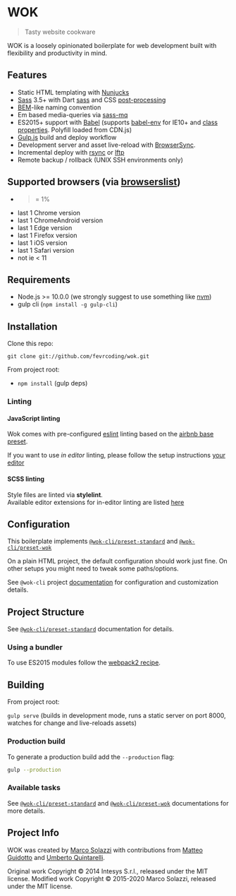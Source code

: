 # WOK

> Tasty website cookware

WOK is a loosely opinionated boilerplate for web development built with flexibility and productivity in mind.

## Features

* Static HTML templating with [Nunjucks](https://mozilla.github.io/nunjucks/)
* [Sass](http://sass-lang.com/) 3.5+ with Dart [sass](https://github.com/sass/dart-sass) and CSS [post-processing](https://github.com/postcss/postcss)
* [BEM](http://blog.kaelig.fr/post/48196348743/fifty-shades-of-bem)-like naming convention
* Em based media-queries via [sass-mq](https://github.com/sass-mq/sass-mq)
* ES2015+ support with [Babel](https://babeljs.io/) (supports [babel-env](https://github.com/babel/babel-preset-env) for IE10+ and [class properties](https://babeljs.io/docs/en/babel-plugin-proposal-class-properties). Polyfill loaded from CDN.js)
* [Gulp.js](http://gulpjs.com/) build and deploy workflow
* Development server and asset live-reload with [BrowserSync](http://www.browsersync.io/).
* Incremental deploy with [rsync](https://rsync.samba.org/) or [lftp](http://lftp.yar.ru/)
* Remote backup / rollback (UNIX SSH environments only)

## Supported browsers (via [browserslist](https://github.com/browserslist/browserslist))

- >= 1%
- last 1 Chrome version
- last 1 ChromeAndroid version
- last 1 Edge version
- last 1 Firefox version
- last 1 iOS version
- last 1 Safari version
- not ie < 11

## Requirements

* Node.js >= 10.0.0 (we strongly suggest to use something like [nvm](https://github.com/creationix/nvm))
* gulp cli (`npm install -g gulp-cli`)

## Installation

Clone this repo:

    git clone git://github.com/fevrcoding/wok.git

From project root:

* `npm install` (gulp deps)

### Linting

#### JavaScript linting

Wok comes with pre-configured [eslint](http://eslint.org/) linting based on the [airbnb base preset](https://www.npmjs.com/package/eslint-config-airbnb-base).

If you want to use _in editor_ linting, please follow the setup instructions [your editor](http://eslint.org/docs/user-guide/integrations#editors)

#### SCSS linting

Style files are linted via **stylelint**.  
Available editor extensions for in-editor linting are listed [here](http://stylelint.io/user-guide/complementary-tools/)

## Configuration

This boilerplate implements [`@wok-cli/preset-standard`][1] and [`@wok-cli/preset-wok`][2]

On a plain HTML project, the default configuration should work just fine. On other setups you might need to tweak some paths/options.

See `@wok-cli` project [documentation](https://dwightjack.github.io/wok-pkgs/) for configuration and customization details.


## Project Structure

See [`@wok-cli/preset-standard`][1] documentation for details.

### Using a bundler

To use ES2015 modules follow the [webpack2 recipe](https://github.com/fevrcoding/wok/wiki/Gulp:-webpack-and-ES6). 

## Building

From project root:

`gulp serve` (builds in development mode,  runs a static server on port 8000, watches for change and live-reloads assets)

### Production build

To generate a production build add the `--production` flag:

```bash
gulp --production
```

### Available tasks

See [`@wok-cli/preset-standard`][1] and [`@wok-cli/preset-wok`][2] documentations for more details.

## Project Info

WOK was created by [Marco Solazzi](https://github.com/dwightjack) with contributions from [Matteo Guidotto](https://github.com/mguidotto) and [Umberto Quintarelli](https://github.com/quincia).

Original work Copyright © 2014 Intesys S.r.l., released under the MIT license.
Modified work Copyright © 2015-2020 Marco Solazzi, released under the MIT license.

[1]: https://dwightjack.github.io/wok-pkgs/#/packages/preset-standard/
[2]: https://dwightjack.github.io/wok-pkgs/#/packages/preset-wok/